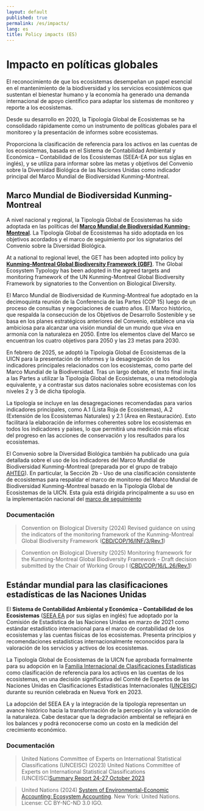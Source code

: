 ```yaml
---
layout: default
published: true
permalink: /es/impacts/
lang: es
title: Policy impacts (ES)
---
```


# Impacto en políticas globales

El reconocimiento de que los ecosistemas desempeñan un papel esencial en el mantenimiento de la biodiversidad y los servicios ecosistémicos que sustentan el bienestar humano y la economía ha generado una demanda internacional de apoyo científico para adaptar los sistemas de monitoreo y reporte a los ecosistemas.

Desde su desarrollo en 2020, la Tipología Global de Ecosistemas se ha consolidado rápidamente como un instrumento de políticas globales para el monitoreo y la presentación de informes sobre ecosistemas.

Proporciona la clasificación de referencia para los activos en las cuentas de los ecosistemas, basada en el Sistema de Contabilidad Ambiental y Económica – Contabilidad de los Ecosistemas (SEEA-EA por sus siglas en inglés), y se utiliza para informar sobre las metas y objetivos del Convenio sobre la Diversidad Biológica de las Naciones Unidas como indicador principal del Marco Mundial de Biodiversidad Kunming-Montreal.

## Marco Mundial de Biodiversidad Kunming-Montreal

A nivel nacional y regional, la Tipología Global de Ecosistemas ha sido adoptada en las políticas del **[Marco Mundial de Biodiversidad Kunming-Montreal](https://www.cbd.int/gbf)**. La Tipología Global de Ecosistemas ha sido adoptada en los objetivos acordados y el marco de seguimiento por los signatarios del Convenio sobre la Diversidad Biológica.

At a national to regional level, the GET has been adopted into policy by **[Kunming-Montreal Global Biodiversity Framework (GBF)](https://www.cbd.int/gbf)**. The Global Ecosystem Typology has been adopted in the agreed targets and monitoring framework of the UN Kunming-Montreal Global Biodiversity Framework by signatories to the Convention on Biological Diversity. 

El Marco Mundial de Biodiversidad de Kunming-Montreal fue adoptado en la decimoquinta reunión de la Conferencia de las Partes (COP 15) luego de un proceso de consultas y negociaciones de cuatro años. El Marco histórico, que respalda la consecución de los Objetivos de Desarrollo Sostenible y se basa en los planes estratégicos anteriores del Convenio, establece una vía ambiciosa para alcanzar una visión mundial de un mundo que viva en armonía con la naturaleza en 2050. Entre los elementos clave del Marco se encuentran los cuatro objetivos para 2050 y las 23 metas para 2030. 

En febrero de 2025, se adoptó la Tipología Global de Ecosistemas de la UICN para la presentación de informes y la desagregación de los indicadores principales relacionados con los ecosistemas, como parte del Marco Mundial de la Biodiversidad. Tras un largo debate, el texto final invita a las Partes a utilizar la Tipología Global de Ecosistemas, o una metodología equivalente, y a contrastar sus datos nacionales sobre ecosistemas con los niveles 2 y 3 de dicha tipología.

La tipología se incluye en las desagregaciones recomendadas para varios indicadores principales, como A.1 (Lista Roja de Ecosistemas), A.2 (Extensión de los Ecosistemas Naturales) y 2.1 (Área en Restauración). Esto facilitará la elaboración de informes coherentes sobre los ecosistemas en todos los indicadores y países, lo que permitirá una medición más eficaz del progreso en las acciones de conservación y los resultados para los ecosistemas.

El Convenio sobre la Diversidad Biológica también ha publicado una guía detallada sobre el uso de los indicadores del Marco Mundial de Biodiversidad Kunming-Montreal (preparada por el grupo de trabajo [AHTEG](https://www.cbd.int/gbf/related/monitoring/ind)). En particular, la Sección 2b - Uso de una clasificación consistente de ecosistemas para respaldar el marco de monitoreo del Marco Mundial de Biodiversidad Kunming-Montreal basado en la Tipología Global de Ecosistemas de la UICN. Esta guía está dirigida principalmente a su uso en la implementación nacional del [marco de seguimiento](https://www.cbd.int/gbf/related/monitoring)

### Documentación

> Convention on Biological Diversity (2024) Revised guidance on using the indicators of the monitoring framework of the Kunming-Montreal Global Biodiversity Framework ([CBD/COP/16/INF/3/Rev.1](https://www.cbd.int/doc/c/ea34/8414/8c5e6797d291af15f33d6e40/cop-16-inf-03-rev1-en.pdf))

> Convention on Biological Diversity (2025) Monitoring framework for the Kunming-Montreal Global Biodiversity Framework - Draft decision submitted by the Chair of Working Group I ([CBD/COP/16/L.26/Rev.1](https://www.cbd.int/doc/c/1e13/f20d/81cd8447744640bbd21e008f/cop-16-l-26-rev1-en.pdf)) 


## Estándar mundial para las clasificaciones estadísticas de las Naciones Unidas

El **Sistema de Contabilidad Ambiental y Económica – Contabilidad de los Ecosistemas** ([SEEA EA](https://seea.un.org/ecosystem-accounting) por sus siglas en inglés) fue adoptado por la Comisión de Estadística de las Naciones Unidas en marzo de 2021 como estándar estadístico internacional para el marco de contabilidad de los ecosistemas y las cuentas físicas de los ecosistemas. Presenta principios y recomendaciones estadísticas internacionalmente reconocidos para la valoración de los servicios y activos de los ecosistemas.

La Tipología Global de Ecosistemas de la UICN fue aprobada formalmente para su adopción en la [Familia Internacional de Clasificaciones Estadísticas](https://unstats.un.org/unsd/classifications/Family) como clasificación de referencia para los activos en las cuentas de los ecosistemas, en una decisión significativa del Comité de Expertos de las Naciones Unidas en Clasificaciones Estadísticas Internacionales ([UNCEISC](https://unstats.un.org/unsd/classifications/UNCEISC/)) durante su reunión celebrada en Nueva York en 2023.

La adopción del SEEA EA y la integración de la tipología representan un avance histórico hacia la transformación de la percepción y la valoración de la naturaleza. Cabe destacar que la degradación ambiental se reflejará en los balances y podrá reconocerse como un costo en la medición del crecimiento económico.

### Documentación

> United Nations Committee of Experts on International Statistical Classifications (UNCEISC) (2023) United Nations Committee of Experts on International Statistical Classifications (UNCEISC)[Summary Report 24-27 October 2023](https://unstats.un.org/unsd/classifications/Meetings/UNCEISC2024/Session1_Summary_UNCEISC_2023.pdf)

>  United Nations (2024) [System of Environmental-Economic Accounting: Ecosystem Accounting](http://hdl.handle.net/10986/42574). New York: United Nations.  License: CC BY-NC-ND 3.0 IGO.